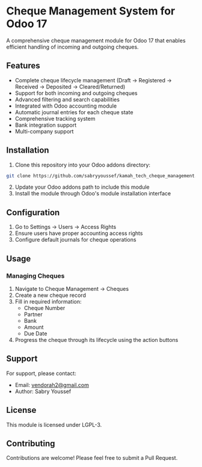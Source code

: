 # Cheque Management System for Odoo 17

A comprehensive cheque management module for Odoo 17 that enables efficient handling of incoming and outgoing cheques.

## Features

- Complete cheque lifecycle management (Draft → Registered → Received → Deposited → Cleared/Returned)
- Support for both incoming and outgoing cheques
- Advanced filtering and search capabilities
- Integrated with Odoo accounting module
- Automatic journal entries for each cheque state
- Comprehensive tracking system
- Bank integration support
- Multi-company support

## Installation

1. Clone this repository into your Odoo addons directory:
```bash
git clone https://github.com/sabryyoussef/kamah_tech_cheque_management.git
```

2. Update your Odoo addons path to include this module
3. Install the module through Odoo's module installation interface

## Configuration

1. Go to Settings → Users → Access Rights
2. Ensure users have proper accounting access rights
3. Configure default journals for cheque operations

## Usage

### Managing Cheques

1. Navigate to Cheque Management → Cheques
2. Create a new cheque record
3. Fill in required information:
   - Cheque Number
   - Partner
   - Bank
   - Amount
   - Due Date
4. Progress the cheque through its lifecycle using the action buttons

## Support

For support, please contact:
- Email: vendorah2@gmail.com
- Author: Sabry Youssef

## License

This module is licensed under LGPL-3.

## Contributing

Contributions are welcome! Please feel free to submit a Pull Request.